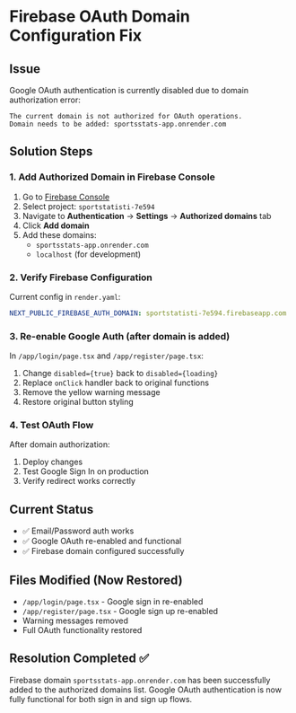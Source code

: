 # Firebase OAuth Domain Configuration Fix

## Issue
Google OAuth authentication is currently disabled due to domain authorization error:
```
The current domain is not authorized for OAuth operations.
Domain needs to be added: sportsstats-app.onrender.com
```

## Solution Steps

### 1. Add Authorized Domain in Firebase Console

1. Go to [Firebase Console](https://console.firebase.google.com/)
2. Select project: `sportstatisti-7e594`
3. Navigate to **Authentication** → **Settings** → **Authorized domains** tab
4. Click **Add domain**
5. Add these domains:
   - `sportsstats-app.onrender.com`
   - `localhost` (for development)

### 2. Verify Firebase Configuration

Current config in `render.yaml`:
```yaml
NEXT_PUBLIC_FIREBASE_AUTH_DOMAIN: sportstatisti-7e594.firebaseapp.com
```

### 3. Re-enable Google Auth (after domain is added)

In `/app/login/page.tsx` and `/app/register/page.tsx`:

1. Change `disabled={true}` back to `disabled={loading}`
2. Replace `onClick` handler back to original functions
3. Remove the yellow warning message
4. Restore original button styling

### 4. Test OAuth Flow

After domain authorization:
1. Deploy changes
2. Test Google Sign In on production
3. Verify redirect works correctly

## Current Status
- ✅ Email/Password auth works
- ✅ Google OAuth re-enabled and functional
- ✅ Firebase domain configured successfully

## Files Modified (Now Restored)
- `/app/login/page.tsx` - Google sign in re-enabled
- `/app/register/page.tsx` - Google sign up re-enabled
- Warning messages removed
- Full OAuth functionality restored

## Resolution Completed ✅
Firebase domain `sportsstats-app.onrender.com` has been successfully added to the authorized domains list. Google OAuth authentication is now fully functional for both sign in and sign up flows.